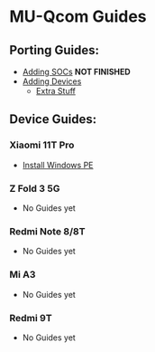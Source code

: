 # MU-Qcom Guides

## Porting Guides:

   - [Adding SOCs](https://github.com/Robotix22/MU-Qcom-Guides/blob/main/Porting/SOC.md) **NOT FINISHED**
   - [Adding Devices](https://github.com/Robotix22/MU-Qcom-Guides/blob/main/Porting/Device.md)
       - [Extra Stuff](https://github.com/Robotix22/MU-Qcom-Guides/blob/main/Porting/Extra.md)

## Device Guides:

### Xiaomi 11T Pro

   - [Install Windows PE](https://github.com/Robotix22/MU-Qcom-Guides/blob/main/Xiaomi-11T-Pro/WinPE.md)

### Z Fold 3 5G

   - No Guides yet

### Redmi Note 8/8T

   - No Guides yet

### Mi A3

   - No Guides yet

### Redmi 9T

   - No Guides yet
